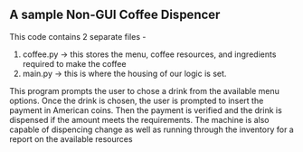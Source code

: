 ## A sample Non-GUI Coffee Dispencer 

This code contains 2 separate files -
1) coffee.py -> this stores the menu, coffee resources, and ingredients required to make the coffee
2) main.py -> this is where the housing of our logic is set.

This program prompts the user to chose a drink from the available menu options. Once the drink is
chosen, the user is prompted to insert the payment in American coins. Then the payment is verified
and the drink is dispensed if the amount meets the requirements. The machine is also capable of
dispencing change as well as running through the inventory for a report on the available resources